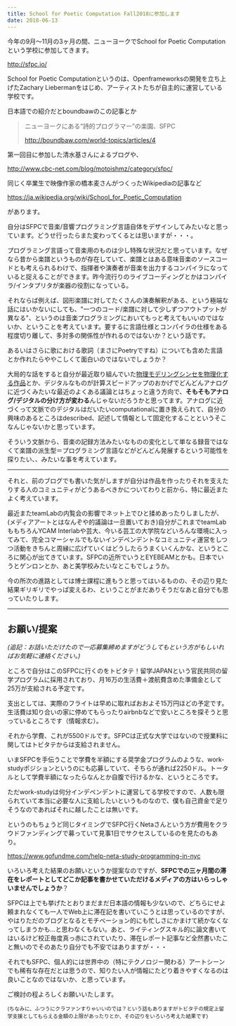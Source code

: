 ```yaml
---
title: School for Poetic Computation Fall2018に参加します
date: 2018-06-13
---
```


今年の9月〜11月の3ヶ月の間、ニューヨークでSchool for Poetic Computationという学校に参加してきます。

http://sfpc.io/

<!--more-->

School for Poetic Computationというのは、Openframeworksの開発を立ち上げたZachary Liebermanをはじめ、アーティストたちが自主的に運営している学校です。



日本語での紹介だとboundbawのこの記事とか

> ニューヨークにある“詩的プログラマー”の楽園、SFPC 
>
> http://boundbaw.com/world-topics/articles/4

第一回目に参加した清水基さんによるブログや、

http://www.cbc-net.com/blog/motoishmz/category/sfpc/

同じく卒業生で映像作家の橋本麦さんがつくったWikipediaの記事など

https://ja.wikipedia.org/wiki/School_for_Poetic_Computation

があります。



自分はSFPCで音楽/音響プログラミング言語自体をデザインしてみたいなと思っています。どうせ行ったらまた変わってくるとは思いますが・・・。

プログラミング言語って音楽用のものは少し特殊な状況だと思っています。なぜなら昔から楽譜というものが存在していて、楽譜とはある意味音楽のソースコードとも考えられるわけで、指揮者や演奏者が音楽を出力するコンパイラになっていると捉えることができます。昨今流行りのライブコーディングとかはコンパイラ/インタプリタが楽器の役割になっている。

それならば例えば、図形楽譜に対してたくさんの演奏解釈がある、という極端な話にはいかないにしても、"一つのコード/楽譜に対して少しずつアウトプットが異なる"、というのは音楽プログラミングにおいてもっと考えてもいいのではないか、ということを考えています。要するに言語仕様とコンパイラの仕様をある程度切り離して、多対多の関係性が作れるのではないか？という話です。

あるいはさらに歌における歌詞（まさにPoetryですね）についても含めた言語とか作れたらややこしくて面白いのではないでしょうか？

大局的な話をすると自分が最近取り組んでいた[物理モデリングシンセを物理化する作品](/works/aphysical-hanarart)とか、デジタルなものが計算スピードアップのおかげでどんどんアナログに近づくみたいな最近のよくある議論とはちょっと違う方向で、**そもそもアナログ/デジタルの分け方が変わる**んじゃないだろうかと思ってます。アナログに近づくって文脈でのデジタルはだいたいcomputationalに置き換えられて、自分の興味のあるところはdescribed、記述して情報として固定化することというそこなんじゃないかと思っています。

そういう文脈から、音楽の記録方法みたいなものの変化として単なる録音ではなくて楽譜の派生型＝プログラミング言語などがどんどん発展するという可能性を探りたい、、みたいな事を考えています。



---

それと、前のブログでも書いた気がしますが自分は作品を作ったりそれを支えたりする人のコミュニティがどうあるべきかについてわりと前から、特に最近またよく考えています。

最近またteamLabの内覧会の影響でネット上でひと揉めあったりしましたが、(メディアアートとはなんぞや的議論は一旦置いておき)自分がこれまでteamLabももちろんYCAM Interlabや芸大、今いる芸工の大学院などいろんな環境に入ってみて、完全コマーシャルでもないインデペンデントなコミュニティ運営をしつつ活動をきちんと周縁に広げていくはどうしたらうまくいくんかな、というところに関心が出てきています。SFPCの近所でいうとEYEBEAMとかも。日本でいうとゲンロンとか、あと美学校みたいなとこもでしょうか。

今の所次の進路としては博士課程に進もうと思ってはいるものの、その辺り見た結果ギリギリでやっぱ変えるわ、ということがまだありそうだなあと自分でも思っていたりします。

---

## お願い/提案

*(追記：お話いただけたので一応募集締めますがどうしてもという方がもしいればお気軽に連絡ください。)*

ところで自分はこのSFPCに行くのをトビタテ！留学JAPANという官民共同の留学プログラムに採用されており、月16万の生活費＋渡航費含めた準備金として25万が支給される予定です。

支出としては、実際のフライトは早めに取ればおおよそ15万円ほどの予定です。生活費は知り合いの家に停めてもらったりairbnbなどで安いところを探そうと思っているところです（情報求む）。

それから学費、これが5500ドルです。SFPCは正式な大学ではないので授業料に関してはトビタテからは支給されません。

いまSFPCを手伝うことで学費を半額にする奨学金プログラムのような、work-studyポジションというのにも応募していて、そちらが通れば2250ドル。トータルとして学費半額になったらなんとか自腹で行けるかな、というところです。

ただwork-studyは何分インデペンデントに運営してる学校ですので、人数も限られていて本当に必要な人に支給したいというものなので、僕も自己資金で足りそうなのであればそれに越したことは無いです。

というのもちょうど同じタイミングでSFPC行くNetaさんという方が費用をクラウドファンディングで募っていて見事1日でサクセスしているのを見たのもあり。

https://www.gofundme.com/help-neta-study-programming-in-nyc



いろいろ考えた結果のお願いというか提案なのですが、**SFPCでの三ヶ月間の滞在をレポートとしてどこか記事を書かせていただけるメディアの方はいらっしゃいませんでしょうか**？

SFPCは上でも挙げたとおりまだまだ日本語の情報も少ないので、どちらにせよ頼まれなくても一人でWeb上に滞在記を書いていこうとは思っているのですが、やはりただのブログとなるとモチベーション的にも忙しさにかまけて続かなくなってしまうかも…と思わなくもない。あと、ライティングスキル的に論文書いてはいるけど校正毎度真っ赤にされていたり、滞在レポート記事など全然書いたこと無いのでそのあたり自分でも不安ではありますが・・・

それでもSFPC、個人的には世界中の（特にテクノロジー関わる）アートシーンでも稀有な存在だとは思うので、知りたい人が情報にたどり着きやすくなるのは良いことなのではないか、と思っています。

ご検討の程よろしくお願いいたします。

<small>(ちなみに、ふつうにクラファンすりゃいいのでは？という話もありますがトビタテの規定上留学支援としてもらえる金額の上限があったりとか、その辺りをいろいろ考えた結果です)</small>